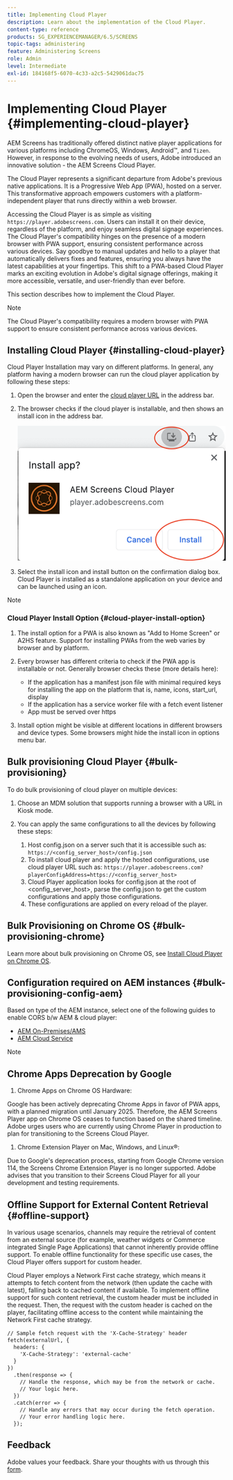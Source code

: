 ```yaml
---
title: Implementing Cloud Player
description: Learn about the implementation of the Cloud Player.
content-type: reference
products: SG_EXPERIENCEMANAGER/6.5/SCREENS
topic-tags: administering
feature: Administering Screens
role: Admin
level: Intermediate
exl-id: 184168f5-6070-4c33-a2c5-5429061dac75
---
```

# Implementing Cloud Player  {#implementing-cloud-player}

AEM Screens has traditionally offered distinct native player applications for various platforms including ChromeOS, Windows, Android&trade;, and `Tizen`. However, in response to the evolving needs of users, Adobe introduced an innovative solution - the AEM Screens Cloud Player.

The Cloud Player represents a significant departure from Adobe's previous native applications. It is a Progressive Web App (PWA), hosted on a server. This transformative approach empowers customers with a platform-independent player that runs directly within a web browser.

Accessing the Cloud Player is as simple as visiting `https://player.adobescreens.com`. Users can install it on their device, regardless of the platform, and enjoy seamless digital signage experiences. The Cloud Player's compatibility hinges on the presence of a modern browser with PWA support, ensuring consistent performance across various devices. Say goodbye to manual updates and hello to a player that automatically delivers fixes and features, ensuring you always have the latest capabilities at your fingertips. This shift to a PWA-based Cloud Player marks an exciting evolution in Adobe's digital signage offerings, making it more accessible, versatile, and user-friendly than ever before.

This section describes how to implement the Cloud Player.

>[!NOTE]
>
>The Cloud Player's compatibility requires a modern browser with PWA support to ensure consistent performance across various devices.

## Installing Cloud Player {#installing-cloud-player}

Cloud Player Installation may vary on different platforms. In general, any platform having a modern browser can run the cloud player application by following these steps:

1. Open the browser and enter the [cloud player URL](https://player.adobescreens.com/content/dam/universal-player/firmware.html) in the address bar.
1. The browser checks if the cloud player is installable, and then shows an install icon in the address bar.

    ![image](/help/user-guide/assets/cloud-player-install.png)

1. Select the install icon and install button on the confirmation dialog box. Cloud Player is installed as a standalone application on your device and can be launched using an icon.

>[!NOTE]
>
>### Cloud Player Install Option {#cloud-player-install-option}
>
>1. The install option for a PWA is also known as "Add to Home Screen" or A2HS feature. Support for installing PWAs from the web varies by browser and by platform. 
>1. Every browser has different criteria to check if the PWA app is installable or not. Generally browser checks these (more details here): 
>
>    * If the application has a manifest json file with minimal required keys for installing the app on the platform that is, name, icons, start_url, display
>    * If the application has a service worker file with a fetch event listener
>    * App must be served over https
>
>1. Install option might be visible at different locations in different browsers and device types. Some browsers might hide the install icon in options menu bar.

## Bulk provisioning Cloud Player {#bulk-provisioning}

To do bulk provisioning of cloud player on multiple devices:

1. Choose an MDM solution that supports running a browser with a URL in Kiosk mode.
1. You can apply the same configurations to all the devices by following these steps:

    1. Host config.json on a server such that it is accessible such as: `https://<config_server_host>/config.json`
    1. To install cloud player and apply the hosted configurations, use cloud player URL such as: `https://player.adobescreens.com?playerConfigAddress=https://<config_server_host>`
    1. Cloud Player application looks for config.json at the root of <config_server_host>, parse the config.json to get the custom configurations and apply those configurations.
    1. These configurations are applied on every reload of the player.

## Bulk Provisioning on Chrome OS {#bulk-provisioning-chrome}

Learn more about bulk provisioning on Chrome OS, see [Install Cloud Player on Chrome OS](https://www.adobe.com/go/aem_screens_cloud_player_en).

## Configuration required on AEM instances {#bulk-provisioning-config-aem}

Based on type of the AEM instance, select one of the following guides to enable CORS b/w AEM  & cloud player: 
* [AEM On-Premises/AMS](https://www.adobe.com/go/aem_screens_cors_ams_en)
* [AEM Cloud Service](https://www.adobe.com/go/aem_screens_cors_aemaacs_en)

>[!NOTE]
>
>## Chrome Apps Deprecation by Google
>
>1. Chrome Apps on Chrome OS Hardware:
>
>   Google has been actively deprecating Chrome Apps in favor of PWA apps, with a planned migration until January 2025. Therefore, the AEM Screens Player app on Chrome OS ceases to function based on the shared timeline. Adobe urges users who are currently using Chrome Player in production to plan for transitioning to the Screens Cloud Player.
>
>1. Chrome Extension Player on Mac, Windows, and Linux&reg;:
>
>   Due to Google's deprecation process, starting from Google Chrome version 114, the Screens Chrome Extension Player is no longer supported. Adobe advises that you transition to their Screens Cloud Player for all your development and testing requirements.

## Offline Support for External Content Retrieval {#offline-support}

In various usage scenarios, channels may require the retrieval of content from an external source (for example, weather widgets or Commerce integrated Single Page Applications) that cannot inherently provide offline support. To enable offline functionality for these specific use cases, the Cloud Player offers support for custom header.

Cloud Player employs a Network First cache strategy, which means it attempts to fetch content from the network (then update the cache with latest), falling back to cached content if available. To implement offline support for such content retrieval, the custom header must be included in the request. Then, the request with the custom header is cached on the player, facilitating offline access to the content while maintaining the Network First cache strategy.

```
// Sample fetch request with the 'X-Cache-Strategy' header
fetch(externalUrl, {
  headers: {
    'X-Cache-Strategy': 'external-cache'
  }
})
  .then(response => {
    // Handle the response, which may be from the network or cache.
    // Your logic here.
  })
  .catch(error => {
    // Handle any errors that may occur during the fetch operation.
    // Your error handling logic here.
  }); 
```

## Feedback

Adobe values your feedback. Share your thoughts with us through this [form](https://forms.office.com/pages/responsepage.aspx?id=Wht7-jR7h0OUrtLBeN7O4TFE0b_GjstOj6I1uGs9vLpURVdWWklQQTZZRTFVNEhRVlBWWldMWlJXOC4u).
